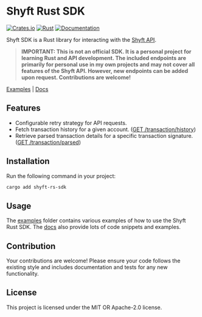 # Shyft Rust SDK

[![Crates.io](https://img.shields.io/crates/v/shyft-rs-sdk.svg)](https://crates.io/crates/shyft-rs-sdk)
[![Rust](https://github.com/thelezend/shyft-rs-sdk/actions/workflows/rust.yml/badge.svg)](https://github.com/thelezend/shyft-rs-sdk/actions/workflows/rust.yml)
[![Documentation](https://docs.rs/shyft-rs-sdk/badge.svg)](https://docs.rs/shyft-rs-sdk/)

Shyft SDK is a Rust library for interacting with the [Shyft API](https://docs.shyft.to/).

> **IMPORTANT: This is not an official SDK. It is a personal project for learning Rust and API development. The included endpoints are primarily for personal use in my own projects and may not cover all features of the Shyft API. However, new endpoints can be added upon request. Contributions are welcome!**

[Examples](https://github.com/thelezend/shyft-rs-sdk/tree/main/examples) | [Docs](https://docs.rs/shyft-rs-sdk/)

## Features

- Configurable retry strategy for API requests.
- Fetch transaction history for a given account. ([GET /transaction/history](https://docs.shyft.to/solana-apis/transactions/transaction-apis#get-transaction-history))
- Retrieve parsed transaction details for a specific transaction signature. ([GET /transaction/parsed](https://docs.shyft.to/solana-apis/transactions/transaction-apis#parsed-transaction))

## Installation

Run the following command in your project:

```sh
cargo add shyft-rs-sdk
```

## Usage

The [examples](https://github.com/thelezend/shyft-rs-sdk/tree/main/examples) folder contains various examples of how to use the Shyft Rust SDK. The [docs](https://docs.rs/shyft-rs-sdk) also provide lots of code snippets and examples.

## Contribution

Your contributions are welcome! Please ensure your code follows the existing style and includes documentation and tests for any new functionality.

## License

This project is licensed under the MIT OR Apache-2.0 license.
